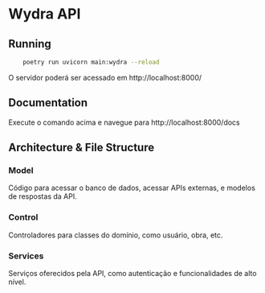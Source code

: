 # Wydra API

## Running
```sh
    poetry run uvicorn main:wydra --reload
```
O servidor poderá ser acessado em http://localhost:8000/

## Documentation
Execute o comando acima e navegue para http://localhost:8000/docs

## Architecture & File Structure
### Model
Código para acessar o banco de dados, acessar APIs externas, e modelos de respostas da API.

### Control 
Controladores para classes do domínio, como usuário, obra, etc.

### Services
Serviços oferecidos pela API, como autenticação e funcionalidades de alto nível.
